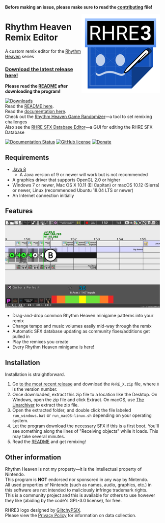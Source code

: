 **Before making an issue, please make sure to read the [contributing](.github/CONTRIBUTING.md) file!**

<img align="right" src="core/assets/images/icon/256.png" height="256" width="256">

# Rhythm Heaven Remix Editor
A custom remix editor for the [Rhythm Heaven](https://en.wikipedia.org/wiki/Rhythm_Heaven_Megamix) series

### [Download the latest release here!](https://github.com/chrislo27/RhythmHeavenRemixEditor/releases)

**Please read the [README](http://rhre.readthedocs.io/en/latest/README/) after
downloading the program!**

[![Downloads](https://img.shields.io/github/downloads/chrislo27/RhythmHeavenRemixEditor/total.svg)](https://github.com/chrislo27/RhythmHeavenRemixEditor/releases)<br>
Read the [README here](http://rhre.readthedocs.io/en/latest/README/).<br>
Read the [documentation here](http://rhre.readthedocs.io/en/latest/).<br>
Check out the [Rhythm Heaven Game Randomizer](https://github.com/chrislo27/RHGR)—a tool to set remixing challenges<br>
Also see the [RHRE SFX Database Editor](https://github.com/chrislo27/RSDE)—a GUI for editing the RHRE SFX Database<br>

[![Documentation Status](https://readthedocs.org/projects/rhre/badge/?version=latest)](http://rhre.readthedocs.io/en/latest/?badge=latest)
[![GitHub license](https://img.shields.io/github/license/chrislo27/RhythmHeavenRemixEditor.svg)](https://github.com/chrislo27/RhythmHeavenRemixEditor/blob/dev/LICENSE.txt)
[![Donate](https://img.shields.io/badge/Donate-PayPal-blue.svg?logo=paypal)](https://www.paypal.com/cgi-bin/webscr?cmd=_s-xclick&hosted_button_id=VA45DPLCC4958)

## Requirements
* [Java 8](https://java.com/en/download/)
  * A Java version of 9 or newer will work but is not recommended
* A graphics driver that supports OpenGL 2.0 or higher
* Windows 7 or newer, Mac OS X 10.11 (El Capitan) or macOS 10.12 (Sierra) or newer, Linux (recommended Ubuntu 18.04 LTS or newer)
* An Internet connection initially

## Features
![Screenshot](.github/rhre3palettes.png)

* Drag-and-drop common Rhythm Heaven minigame patterns into your remix
* Change tempo and music volumes easily mid-way through the remix
* Automatic SFX database updating as community fixes/additions get pulled in
* Play the remixes you create
* Every Rhythm Heaven minigame is here!

## Installation
Installation is straightforward.
1. Go [to the most recent release](https://github.com/chrislo27/RhythmHeavenRemixEditor/releases/latest) and download the `RHRE_X.zip` file, where `X` is the version number.
2. Once downloaded, extract this zip file to a location like the Desktop. On Windows, open the zip file and click Extract. On macOS, use [The Unarchiver](https://theunarchiver.com/) to extract the zip file.
3. Open the extracted folder, and double click the file labeled `run_windows.bat` or `run_macOS-linux.sh` depending on your operating system.
4. Let the program download the necessary SFX if this is a first boot. You'll see something along the lines of "Receiving objects" while it loads. This may take several minutes.
5. Read the [README](http://rhre.readthedocs.io/en/latest/README/) and get remixing!


## Other information
Rhythm Heaven is not my property—it is the intellectual property of Nintendo.<br>
This program is **NOT** endorsed nor sponsored in any way by Nintendo.<br>
All used properties of Nintendo (such as names, audio, graphics, etc.) in this software are not intended to maliciously infringe trademark rights.<br>
This is a community project and this is available for others to use
however they like (abiding by the code's GPL-3.0 license), for free.

RHRE3 logo designed by [GlitchyPSIX](https://www.youtube.com/user/supermarioglitchy33/).<br>
Please view the [Privacy Policy](PRIVACY_POLICY.md) for information on data collection.
